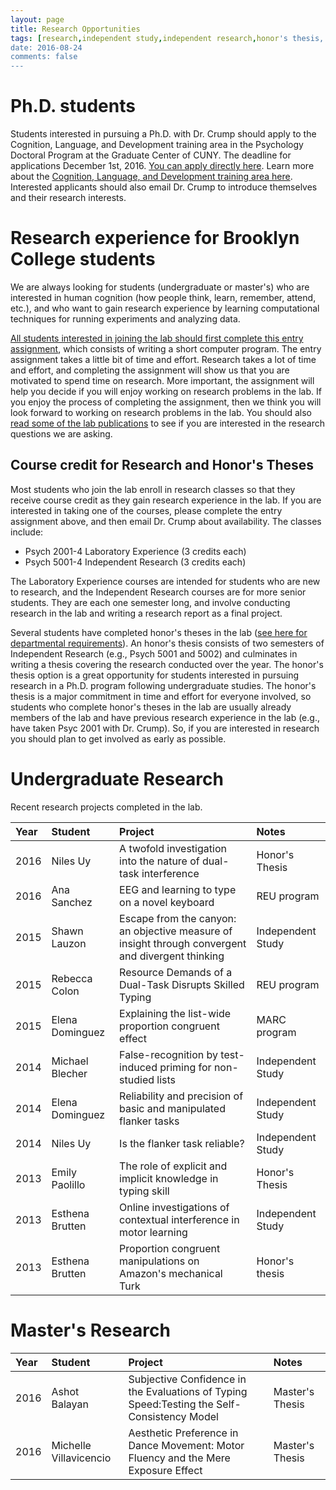 ```yaml
---
layout: page
title: Research Opportunities
tags: [research,independent study,independent research,honor's thesis, thesis]
date: 2016-08-24
comments: false
---
```


# Ph.D. students

Students interested in pursuing a Ph.D. with Dr. Crump should apply to the Cognition, Language, and Development training area in the Psychology Doctoral Program at the Graduate Center of CUNY. The deadline for applications December 1st, 2016. [You can apply directly here](http://www.gc.cuny.edu/Prospective-Current-Students/Prospective-Students/Admissions). Learn more about the [Cognition, Language, and Development training area here](http://cunycld.org). Interested applicants should also email Dr. Crump to introduce themselves and their research interests.

# Research experience for Brooklyn College students

We are always looking for students (undergraduate or master's) who are interested in human cognition (how people think, learn, remember, attend, etc.), and who want to gain research experience by learning computational techniques for running experiments and analyzing data.

[All students interested in joining the lab should first complete this entry assignment](https://crumplab.github.io/research/assignment), which consists of writing a short computer program. The entry assignment takes a little bit of time and effort. Research takes a lot of time and effort, and completing the assignment will show us that you are motivated to spend time on research. More important, the assignment will help you decide if you will enjoy working on research problems in the lab. If you enjoy the process of completing the assignment, then we think you will look forward to working on research problems in the lab. You should also [read some of the lab publications](https://crumplab.github.io/publications/) to see if you are interested in the research questions we are asking.

## Course credit for Research and Honor's Theses

Most students who join the lab enroll in research classes so that they receive course credit as they gain research experience in the lab. If you are interested in taking one of the courses, please complete the entry assignment above, and then email Dr. Crump about availability. The classes include:

- Psych 2001-4 Laboratory Experience (3 credits each)
- Psych 5001-4 Independent Research (3 credits each)

The Laboratory Experience courses are intended for students who are new to research, and the Independent Research courses are for more senior students. They are each one semester long, and involve conducting research in the lab and writing a research report as a final project.

Several students have completed honor's theses in the lab ([see here for departmental requirements](http://www.brooklyn.cuny.edu/web/academics/schools/naturalsciences/undergraduate/psychology/students/honors.php)). An honor's thesis consists of two semesters of Independent Research (e.g., Psych 5001 and 5002) and culminates in writing a thesis covering the research conducted over the year. The honor's thesis option is a great opportunity for students interested in pursuing research in a Ph.D. program following undergraduate studies. The honor's thesis is a major commitment in time and effort for everyone involved, so students who complete honor's theses in the lab are usually already members of the lab and have previous research experience in the lab (e.g., have taken Psyc 2001 with Dr. Crump). So, if you are interested in research you should plan to get involved as early as possible.

# Undergraduate Research

Recent research projects completed in the lab.

|Year|Student|Project|Notes|
|:---|:------|:------|:----|
|2016|Niles Uy|A twofold investigation into the nature of dual-task interference|Honor's Thesis|
|2016|Ana Sanchez|EEG and learning to type on a novel keyboard|REU program|
|2015|Shawn Lauzon|Escape from the canyon: an objective measure of insight through convergent and divergent thinking|Independent Study|
|2015|Rebecca Colon|Resource Demands of a Dual-Task Disrupts Skilled Typing|REU program|
|2015|Elena Dominguez|Explaining the list-wide proportion congruent effect|MARC program|
|2014|Michael Blecher|False-recognition by test-induced priming for non-studied lists|Independent Study|
|2014|Elena Dominguez|Reliability and precision of basic and manipulated flanker tasks|Independent Study|
|2014|Niles Uy|Is the flanker task reliable?|Independent Study|
|2013|Emily Paolillo|The role of explicit and implicit knowledge in typing skill|Honor's Thesis|
|2013|Esthena Brutten|Online investigations of contextual interference in motor learning|Independent Study|
|2013|Esthena Brutten|Proportion congruent manipulations on Amazon's mechanical Turk|Honor's thesis|

# Master's Research

|Year|Student|Project|Notes|
|:---|:------|:------|:----|
|2016|Ashot Balayan|Subjective Confidence in the Evaluations of Typing Speed:Testing the Self-Consistency Model|Master's Thesis|
|2016|Michelle Villavicencio|Aesthetic Preference in Dance Movement: Motor Fluency and the Mere Exposure Effect|Master's Thesis|
